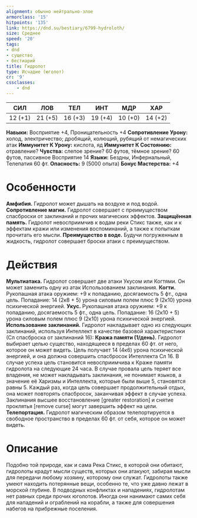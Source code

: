 ```yaml
---
alignment: обычно нейтрально-злое
armorclass: '15'
hitpoints: '135'
link: https://dnd.su/bestiary/6799-hydroloth/
size: Среднее
speed: '20'
tags:
- dnd
- существо
- бестиарий
title: Гидролот
type: Исчадие (юголот)
cr: '9'
cssclasses:
    - dnd
---
```



| СИЛ | ЛОВ | ТЕЛ | ИНТ | МДР | ХАР |
|---|---|---|---|---|---|
| 12 (+1) | 21 (+5) | 16 (+3) | 19 (+4) | 10 (+0) | 14 (+2) |
**Навыки:** Восприятие +4, Проницательность +4
**Сопротивление Урону:** холод, электричество; дробящий, колющий, рубящий от немагических атак
**Иммунитет К Урону:** кислота, яд
**Иммунитет К Состоянию:** отравление?
**Чувства:** слепое зрение? 60 футов, тёмное зрение? 60 футов, пассивное Восприятие 14
**Языки:** Бездны, Инфернальный, Телепатия 60 фт.
**Опасность:** 9 (5000 опыта)
**Бонус Мастерства:** +4


# Особенности
**Амфибия.** Гидролот может дышать на воздухе и под водой.
**Сопротивление магии.** Гидролот совершает с преимуществом спасброски от заклинаний и прочих магических эффектов.
**Защищённая память.** Гидролот невосприимчив к водам реки Стикс также, как и к эффектам кражи или изменения воспоминаний, а также к попыткам прочитать его мысли.
**Преимущество в воде.** Будучи погруженным в жидкость, гидролот совершает броски атаки с преимуществом.


# Действия
**Мультиатака.** Гидролот совершает две атаки Укусом или Когтями. Он может заменить одну из атак Использованием заклинания.
**Когти.** Рукопашная атака оружием: +9 к попаданию, досягаемость 5 фт., одна цель. Попадание: 14 (2к8 + 5) урона силовым полем плюс 9 (2к10) урона психической энергией.
**Укус.** Рукопашная атака оружием: +9 к попаданию, досягаемость 5 фт., одна цель. Попадание: 16 (2к10 + 5) урона силовым полем плюс 9 (2к10) урона психической энергией.
**Использование заклинаний.** Гидролот накладывает одно из следующих заклинаний, используя Интеллект в качестве базовой характеристики (Сл спасброска от заклинаний 16):
**Кража памяти (1/день).** Гидролот выбирает целью существо, находящееся в пределах 60 фт. от него, которое он может видеть. Цель получает 14 (4к6) урона психической энергией, и она должна совершить спасбросок Интеллекта Сл 16. В случае успеха цель становится невосприимчива к Краже памяти гидролота на следующие 24 часа. В случае провала цель теряет все владения, не может накладывать заклинания, не понимает языков, а значение её Харизмы и Интеллекта, которые были выше 5, становятся равны 5. Каждый раз, когда цель совершает продолжительный отдых, она может повторять спасбросок, заканчивая эффект в случае успеха. Заклинания высшее восстановление [greater restoration] и снятие проклятья [remove curse] могут завершить эффект на цели.
**Телепортация.** Гидролот магическим образом телепортируется в свободное пространство в пределах 60 фт. от себя, которое он может видеть.


# Описание
Подобно той природе, как и сама Река Стикс, в которой они обитают, гидролоты крадут мысли существ, которых они атакуют, забирая мысли для передачи любому хозяину, которому они служат. Гидролоты также умеют находить потерянные вещи, особенно те, что уже давно лежат в морской глубине. В подводных конфликтах и нападениях, гидролотам нет равных среди прочих юголотов. Иногда они нанимают самих себя для нападений и ограблений на корабли, а также для совершения набегов на прибрежные поселения.